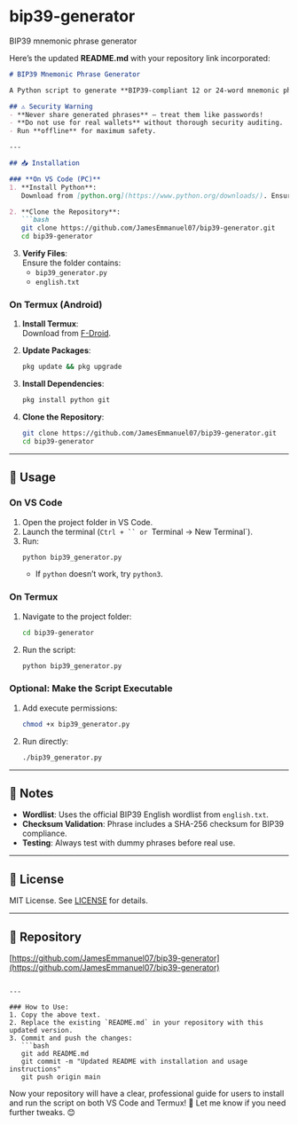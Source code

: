 # bip39-generator
BIP39 mnemonic phrase generator

Here’s the updated **README.md** with your repository link incorporated:

```markdown
# BIP39 Mnemonic Phrase Generator

A Python script to generate **BIP39-compliant 12 or 24-word mnemonic phrases** for cryptocurrency wallets. Uses cryptographically secure entropy and validates checksums.

## ⚠️ Security Warning
- **Never share generated phrases** – treat them like passwords!
- **Do not use for real wallets** without thorough security auditing.
- Run **offline** for maximum safety.

---

## 📥 Installation

### **On VS Code (PC)**
1. **Install Python**:  
   Download from [python.org](https://www.python.org/downloads/). Ensure `python --version` works in the terminal.

2. **Clone the Repository**:  
   ```bash
   git clone https://github.com/JamesEmmanuel07/bip39-generator.git
   cd bip39-generator
   ```

3. **Verify Files**:  
   Ensure the folder contains:
   - `bip39_generator.py`
   - `english.txt`

### **On Termux (Android)**
1. **Install Termux**:  
   Download from [F-Droid](https://f-droid.org/en/packages/com.termux/).

2. **Update Packages**:  
   ```bash
   pkg update && pkg upgrade
   ```

3. **Install Dependencies**:  
   ```bash
   pkg install python git
   ```

4. **Clone the Repository**:  
   ```bash
   git clone https://github.com/JamesEmmanuel07/bip39-generator.git
   cd bip39-generator
   ```

---

## 🚀 Usage

### **On VS Code**
1. Open the project folder in VS Code.
2. Launch the terminal (`Ctrl + `` or `Terminal → New Terminal`).
3. Run:
   ```bash
   python bip39_generator.py
   ```
   - If `python` doesn’t work, try `python3`.

### **On Termux**
1. Navigate to the project folder:
   ```bash
   cd bip39-generator
   ```
2. Run the script:
   ```bash
   python bip39_generator.py
   ```

### **Optional: Make the Script Executable**
1. Add execute permissions:
   ```bash
   chmod +x bip39_generator.py
   ```
2. Run directly:
   ```bash
   ./bip39_generator.py
   ```

---

## 📝 Notes
- **Wordlist**: Uses the official BIP39 English wordlist from `english.txt`.
- **Checksum Validation**: Phrase includes a SHA-256 checksum for BIP39 compliance.
- **Testing**: Always test with dummy phrases before real use.

---

## 📜 License
MIT License. See [LICENSE](LICENSE) for details.

---

## 🔗 Repository
[https://github.com/JamesEmmanuel07/bip39-generator](https://github.com/JamesEmmanuel07/bip39-generator)
```

---

### How to Use:
1. Copy the above text.
2. Replace the existing `README.md` in your repository with this updated version.
3. Commit and push the changes:
   ```bash
   git add README.md
   git commit -m "Updated README with installation and usage instructions"
   git push origin main
   ```

Now your repository will have a clear, professional guide for users to install and run the script on both VS Code and Termux! 🚀 Let me know if you need further tweaks. 😊
